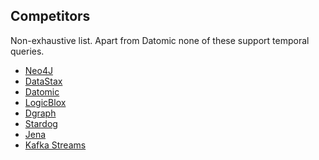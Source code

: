 ## Competitors

Non-exhaustive list. Apart from Datomic none of these support temporal
queries.

+ [Neo4J](https://en.wikipedia.org/wiki/Neo4j)
+ [DataStax](https://en.wikipedia.org/wiki/DataStax)
+ [Datomic](https://www.datomic.com/)
+ [LogicBlox](http://www.logicblox.com/)
+ [Dgraph](https://github.com/dgraph-io/dgraph)
+ [Stardog](https://www.stardog.com/)
+ [Jena](https://jena.apache.org/)
+ [Kafka Streams](https://kafka.apache.org/documentation/streams/)
